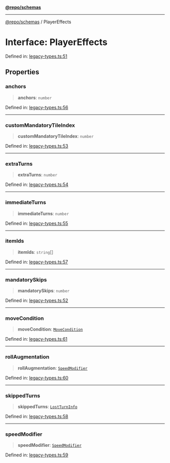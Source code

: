 [**@repo/schemas**](../README.md)

***

[@repo/schemas](../README.md) / PlayerEffects

# Interface: PlayerEffects

Defined in: [legacy-types.ts:51](https://github.com/alexqguo/drinking-board-game-v3/blob/1fd51bdd7d56dd7c938617f9ae2969ed8892dac1/packages/schemas/src/legacy-types.ts#L51)

## Properties

### anchors

> **anchors**: `number`

Defined in: [legacy-types.ts:56](https://github.com/alexqguo/drinking-board-game-v3/blob/1fd51bdd7d56dd7c938617f9ae2969ed8892dac1/packages/schemas/src/legacy-types.ts#L56)

***

### customMandatoryTileIndex

> **customMandatoryTileIndex**: `number`

Defined in: [legacy-types.ts:53](https://github.com/alexqguo/drinking-board-game-v3/blob/1fd51bdd7d56dd7c938617f9ae2969ed8892dac1/packages/schemas/src/legacy-types.ts#L53)

***

### extraTurns

> **extraTurns**: `number`

Defined in: [legacy-types.ts:54](https://github.com/alexqguo/drinking-board-game-v3/blob/1fd51bdd7d56dd7c938617f9ae2969ed8892dac1/packages/schemas/src/legacy-types.ts#L54)

***

### immediateTurns

> **immediateTurns**: `number`

Defined in: [legacy-types.ts:55](https://github.com/alexqguo/drinking-board-game-v3/blob/1fd51bdd7d56dd7c938617f9ae2969ed8892dac1/packages/schemas/src/legacy-types.ts#L55)

***

### itemIds

> **itemIds**: `string`[]

Defined in: [legacy-types.ts:57](https://github.com/alexqguo/drinking-board-game-v3/blob/1fd51bdd7d56dd7c938617f9ae2969ed8892dac1/packages/schemas/src/legacy-types.ts#L57)

***

### mandatorySkips

> **mandatorySkips**: `number`

Defined in: [legacy-types.ts:52](https://github.com/alexqguo/drinking-board-game-v3/blob/1fd51bdd7d56dd7c938617f9ae2969ed8892dac1/packages/schemas/src/legacy-types.ts#L52)

***

### moveCondition

> **moveCondition**: [`MoveCondition`](MoveCondition.md)

Defined in: [legacy-types.ts:61](https://github.com/alexqguo/drinking-board-game-v3/blob/1fd51bdd7d56dd7c938617f9ae2969ed8892dac1/packages/schemas/src/legacy-types.ts#L61)

***

### rollAugmentation

> **rollAugmentation**: [`SpeedModifier`](SpeedModifier.md)

Defined in: [legacy-types.ts:60](https://github.com/alexqguo/drinking-board-game-v3/blob/1fd51bdd7d56dd7c938617f9ae2969ed8892dac1/packages/schemas/src/legacy-types.ts#L60)

***

### skippedTurns

> **skippedTurns**: [`LostTurnInfo`](LostTurnInfo.md)

Defined in: [legacy-types.ts:58](https://github.com/alexqguo/drinking-board-game-v3/blob/1fd51bdd7d56dd7c938617f9ae2969ed8892dac1/packages/schemas/src/legacy-types.ts#L58)

***

### speedModifier

> **speedModifier**: [`SpeedModifier`](SpeedModifier.md)

Defined in: [legacy-types.ts:59](https://github.com/alexqguo/drinking-board-game-v3/blob/1fd51bdd7d56dd7c938617f9ae2969ed8892dac1/packages/schemas/src/legacy-types.ts#L59)
